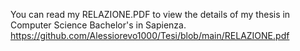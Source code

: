 You can read my RELAZIONE.PDF to view the details of my thesis in Computer Science Bachelor's in Sapienza.
https://github.com/Alessiorevo1000/Tesi/blob/main/RELAZIONE.pdf
